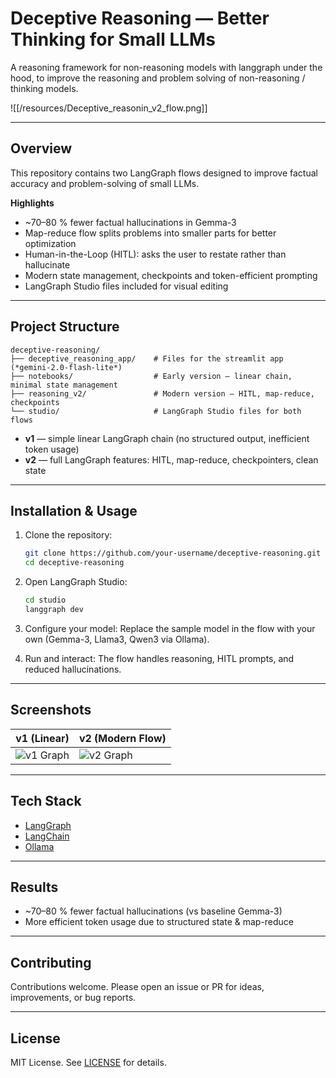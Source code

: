 # Deceptive Reasoning — Better Thinking for Small LLMs

A reasoning framework for non-reasoning models with langgraph under the hood, to improve the reasoning and problem solving of non-reasoning / thinking models.


![[/resources/Deceptive_reasonin_v2_flow.png]]

---
## Overview

This repository contains two LangGraph flows designed to improve factual accuracy and problem-solving of small LLMs.

**Highlights**

* \~70–80 % fewer factual hallucinations in Gemma-3
* Map-reduce flow splits problems into smaller parts for better optimization
* Human-in-the-Loop (HITL): asks the user to restate rather than hallucinate
* Modern state management, checkpoints and token-efficient prompting
* LangGraph Studio files included for visual editing

---

## Project Structure

```
deceptive-reasoning/
├── deceptive_reasoning_app/    # Files for the streamlit app (*gemini-2.0-flash-lite*)
├── notebooks/                  # Early version — linear chain, minimal state management
├── reasoning_v2/               # Modern version — HITL, map-reduce, checkpoints
└── studio/                     # LangGraph Studio files for both flows
```

* **v1** — simple linear LangGraph chain (no structured output, inefficient token usage)
* **v2** — full LangGraph features: HITL, map-reduce, checkpointers, clean state

---

## Installation & Usage

1. Clone the repository:

   ```bash
   git clone https://github.com/your-username/deceptive-reasoning.git
   cd deceptive-reasoning
   ```

2. Open LangGraph Studio:

   ```bash
   cd studio
   langgraph dev
   ```

3. Configure your model:
   Replace the sample model in the flow with your own (Gemma-3, Llama3, Qwen3 via Ollama).

4. Run and interact:
   The flow handles reasoning, HITL prompts, and reduced hallucinations.

---

## Screenshots

| v1 (Linear)                       | v2 (Modern Flow)                  |
| --------------------------------- | --------------------------------- |
| ![v1 Graph](./screenshots/v1.png) | ![v2 Graph](./screenshots/v2.png) |

---

## Tech Stack

* [LangGraph](https://github.com/langchain-ai/langgraph)
* [LangChain](https://github.com/langchain-ai/langchain)
* [Ollama](https://ollama.ai)

---

## Results

* \~70–80 % fewer factual hallucinations (vs baseline Gemma-3)
* More efficient token usage due to structured state & map-reduce

---

## Contributing

Contributions welcome.
Please open an issue or PR for ideas, improvements, or bug reports.

---

## License

MIT License. See [LICENSE](./LICENSE) for details.
